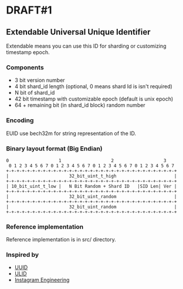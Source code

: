 # DRAFT#1

## Extendable Universal Unique Identifier

Extendable means you can use this ID for sharding or customizing timestamp epoch. 

### Components

* 3 bit version number
* 4 bit shard_id length (optional, 0 means shard Id is isn't required)
* N bit of shard_id
* 42 bit timestamp with customizable epoch (default is unix epoch)
* 64 + remaining bit (in shard_id block) random number


### Encoding

EUID use bech32m for string representation of the ID.


### Binary layout format (Big Endian)

```textmate
0                   1                   2                   3
 0 1 2 3 4 5 6 7 0 1 2 3 4 5 6 7 0 1 2 3 4 5 6 7 0 1 2 3 4 5 6 7
+-+-+-+-+-+-+-+-+-+-+-+-+-+-+-+-+-+-+-+-+-+-+-+-+-+-+-+-+-+-+-+-+
|                       32_bit_uint_t_high                      |
+-+-+-+-+-+-+-+-+-+-+-+-+-+-+-+-+-+-+-+-+-+-+-+-+-+-+-+-+-+-+-+-+
| 10_bit_uint_t_low |   N Bit Random + Shard ID   |SID Len| Ver |
+-+-+-+-+-+-+-+-+-+-+-+-+-+-+-+-+-+-+-+-+-+-+-+-+-+-+-+-+-+-+-+-+
|                       32_bit_uint_random                      |
+-+-+-+-+-+-+-+-+-+-+-+-+-+-+-+-+-+-+-+-+-+-+-+-+-+-+-+-+-+-+-+-+
|                       32_bit_uint_random                      |
+-+-+-+-+-+-+-+-+-+-+-+-+-+-+-+-+-+-+-+-+-+-+-+-+-+-+-+-+-+-+-+-+
```

### Reference implementation

Reference implementation is in src/ directory.

### Inspired by

* [UUID](https://www.ietf.org/rfc/rfc4122.txt)
* [ULID](https://github.com/ulid/spec)
* [Instagram Engineering](https://victoryosayi.medium.com/ulid-universally-unique-lexicographically-sortable-identifier-d75c253bc6a8)